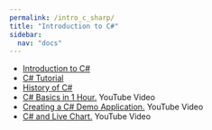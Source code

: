 ```yaml
---
permalink: /intro_c_sharp/
title: "Introduction to C#"
sidebar:
  nav: "docs"
---  
```




* [Introduction to C#](https://www.w3schools.com/cs/cs_intro.asp)
* [C# Tutorial](https://csharp.net-tutorials.com/getting-started/introduction/)
* [History of C#](https://www.universalclass.com/articles/computers/an-introduction-to-c-programming-language.htm)
* [C# Basics in 1 Hour.](https://www.youtube.com/watch?v=gfkTfcpWqAY) YouTube Video
* [Creating a C# Demo Application.](https://www.youtube.com/watch?v=YxewTI4H2mY) YouTube Video
* [C# and Live Chart.](https://www.youtube.com/watch?v=m3cciGGx3ak) YouTube Video
